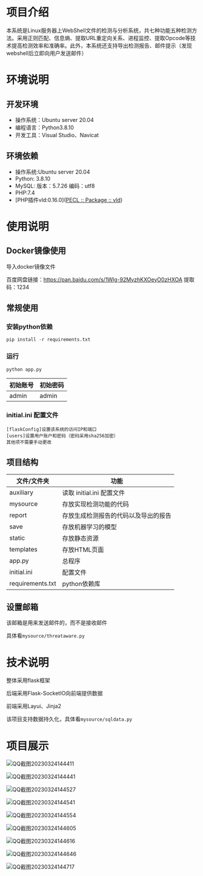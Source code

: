 # 项目介绍

本系统是Linux服务器上WebShell文件的检测与分析系统，共七种功能五种检测方法。采用正则匹配、信息熵、提取URL重定向关系、进程监控、提取Opcode等技术提高检测效率和准确率。此外，本系统还支持导出检测报告、邮件提示（发现webshell后立即向用户发送邮件）

# 环境说明

##  开发环境

- 操作系统：Ubuntu server 20.04
- 编程语言：Python3.8.10
- 开发工具：Visual Studio、Navicat

## 环境依赖

- 操作系统:Ubuntu server 20.04
- Python: 3.8.10
- MySQL: 版本：5.7.26  编码：utf8
- PHP:7.4
- [PHP插件vld:0.16.0]([PECL :: Package :: vld](https://pecl.php.net/package/vld))

# 使用说明

## Docker镜像使用

导入docker镜像文件

百度网盘链接：https://pan.baidu.com/s/1Wlg-92MyzhKXOeyO0zHXOA 
提取码：1234

## 常规使用

### 安装python依赖

```python
pip install -r requirements.txt
```

### 运行

```python
python app.py
```

| 初始账号 | 初始密码 |
| -------- | -------- |
| admin    | admin    |

### initial.ini 配置文件

```
[flaskConfig]设置该系统的访问IP和端口
[users]设置用户账户和密码（密码采用sha256加密）
其他项不需要手动更改
```

## 项目结构

| 文件/文件夹      | 功能                                 |
| ---------------- | ------------------------------------ |
| auxiliary        | 读取 initial.ini 配置文件            |
| mysource         | 存放实现检测功能的代码               |
| report           | 存放生成检测报告的代码以及导出的报告 |
| save             | 存放机器学习的模型                   |
| static           | 存放静态资源                         |
| templates        | 存放HTML页面                         |
| app.py           | 总程序                               |
| initial.ini      | 配置文件                             |
| requirements.txt | python依赖库                         |

## 设置邮箱

该邮箱是用来发送邮件的，而不是接收邮件

具体看`mysource/threataware.py`

# 技术说明

整体采用flask框架

后端采用Flask-SocketIO向前端提供数据

前端采用Layui、Jinja2

该项目支持数据持久化，具体看`mysource/sqldata.py`

# 项目展示

![QQ截图20230324144411](.\pic\QQ截图20230324144411.png)

![QQ截图20230324144441](.\pic\QQ截图20230324144441.png)

![QQ截图20230324144527](.\pic\QQ截图20230324144527.png)

![QQ截图20230324144541](.\pic\QQ截图20230324144541.png)

![QQ截图20230324144554](.\pic\QQ截图20230324144554.png)

![QQ截图20230324144605](.\pic\QQ截图20230324144605.png)

![QQ截图20230324144616](.\pic\QQ截图20230324144616.png)

![QQ截图20230324144646](.\pic\QQ截图20230324144646.png)

![QQ截图20230324144717](.\pic\QQ截图20230324144717.png)